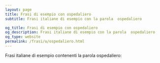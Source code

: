 ```yaml
---
layout: page
title: Frasi di esempio con ospedaliero 
subtitle: Frasi italiane di esempio con la parola  ospedaliero

og_title: Frasi di esempio con ospedaliero 
og_description: Frasi italiane di esempio con la parola  ospedaliero
og_type: website
permalink: /frasi/o/ospedaliero.html
---
```


Frasi italiane di esempio contenenti la parola ospedaliero:


